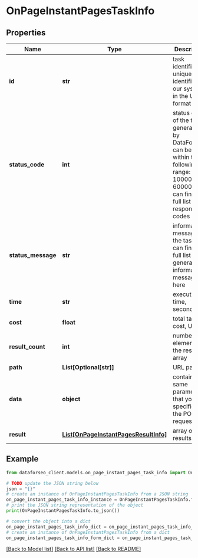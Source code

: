 # OnPageInstantPagesTaskInfo


## Properties

Name | Type | Description | Notes
------------ | ------------- | ------------- | -------------
**id** | **str** | task identifier unique task identifier in our system in the UUID format | [optional] 
**status_code** | **int** | status code of the task generated by DataForSEO, can be within the following range: 10000-60000 you can find the full list of the response codes here | [optional] 
**status_message** | **str** | informational message of the task you can find the full list of general informational messages here | [optional] 
**time** | **str** | execution time, seconds | [optional] 
**cost** | **float** | total tasks cost, USD | [optional] 
**result_count** | **int** | number of elements in the result array | [optional] 
**path** | **List[Optional[str]]** | URL path | [optional] 
**data** | **object** | contains the same parameters that you specified in the POST request | [optional] 
**result** | [**List[OnPageInstantPagesResultInfo]**](OnPageInstantPagesResultInfo.md) | array of results | [optional] 

## Example

```python
from dataforseo_client.models.on_page_instant_pages_task_info import OnPageInstantPagesTaskInfo

# TODO update the JSON string below
json = "{}"
# create an instance of OnPageInstantPagesTaskInfo from a JSON string
on_page_instant_pages_task_info_instance = OnPageInstantPagesTaskInfo.from_json(json)
# print the JSON string representation of the object
print(OnPageInstantPagesTaskInfo.to_json())

# convert the object into a dict
on_page_instant_pages_task_info_dict = on_page_instant_pages_task_info_instance.to_dict()
# create an instance of OnPageInstantPagesTaskInfo from a dict
on_page_instant_pages_task_info_form_dict = on_page_instant_pages_task_info.from_dict(on_page_instant_pages_task_info_dict)
```
[[Back to Model list]](../README.md#documentation-for-models) [[Back to API list]](../README.md#documentation-for-api-endpoints) [[Back to README]](../README.md)


